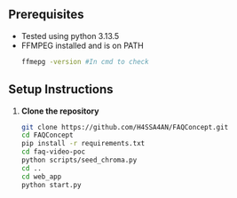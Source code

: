 

## Prerequisites

- Tested using python 3.13.5
- FFMPEG installed and is on PATH
  ```bash
  ffmepg -version #In cmd to check
  

## Setup Instructions

1. **Clone the repository**
   ```bash
   git clone https://github.com/H4SSA4AN/FAQConcept.git
   cd FAQConcept
   pip install -r requirements.txt
   cd faq-video-poc
   python scripts/seed_chroma.py
   cd ..
   cd web_app
   python start.py
